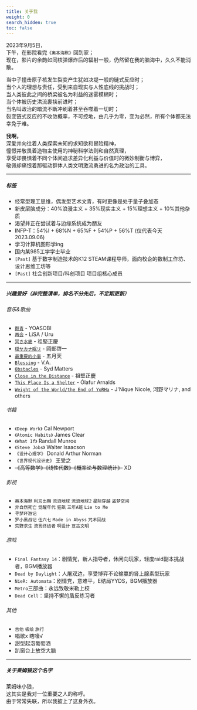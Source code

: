 ```yaml
---
title: 关于我
weight: 0
search_hidden: true
toc: false
---
```


2023年9月5日，  
下午，在影院看完`《奥本海默》`回到家；  
现在，影片的余韵如同核弹爆炸后的辐射一般，仍然留在我的脑海中，久久不能消散。

当中子撞击原子核发生裂变产生犹如决堤一般的链式反应时；  
当个人的理想与责任，受到来自现实与人性底线的挑战时；  
当人类彼此之间的桥梁被名为利益的迷雾模糊时；    
当个体被历史洪流裹挟前进时；  
当名叫政治的暗流不断冲刷着甚至吞噬着一切时；  
裂变链式反应的不收敛概率，不可控地，由几乎为零，变为必然，所有个体都无法幸免于难。

**我啊，**  
深爱并向往着人类探索未知的求知欲和冒险精神，  
憧憬并敬畏着造物主使用的神秘科学法则和自然真理，  
享受却畏惧着不同个体间追求差异化利益与价值时的微妙制衡与博弈，  
敬佩却痛恨着那驱动群体人类文明激流勇进的名为政治的工具。

-----
##### 标签
- 经常型理工思维，偶发型艺术文青，有时更像是处于量子叠加态
- 新皮层脑成分：40%浪漫主义 + 35%现实主义 + 15%理想主义 + 10%其他杂质
- 渴望并正在尝试着与边缘系统成为朋友
- INFP-T：54%I + 68%N + 65%F + 54%P + 56%T (仅代表今天2023.09.06)
- 学习计算机图形学ing
- 国内某985工学学士毕业
- `[Past]` 基于数字制造技术的K12 STEAM课程导师，面向校企的数制工作坊、设计思维工坊等
- `[Past]` 社会创新项目/科创项目 项目组核心成员
-----

##### 兴趣爱好（非完整清单，排名不分先后，不定期更新）
###### 音乐&歌曲
- [`群青`](https://music.163.com/song?id=1472480890) - YOASOBI
- [`再会`](https://music.163.com/song?id=1492062605) - LiSA / Uru
- [`冥き水底`](https://music.163.com/song?id=1391211268) - 祖堅正慶
- [`穏ヤカナ眠リ`](https://music.163.com/song?id=468490565) - 岡部啓一
- [`最重要的小事`](https://music.163.com/song?id=385905) - 五月天
- [`Blessing`](https://music.163.com/song?id=31234244) - V.A.
- [`Obstacles`](https://music.163.com/song?id=30496504) - Syd Matters
- [`Close in the Distance`](https://music.163.com/song?id=1923195180) - 祖堅正慶
- [`This Place Is a Shelter`](https://music.163.com/song?id=16139397) - Ólafur Arnalds
- [`Weight of the World/the End of YoRHa`](https://music.163.com/song?id=468490608) - J'Nique Nicole, 河野マリナ, and others

###### 书籍
- `《Deep Work》` Cal Newport
- `《Atomic Habits》` James Clear
- `《What If》` Randall Munroe
- `《Steve Jobs》` Walter Isaacson
- `《设计心理学》` Donald Arthur Norman
- `《世界现代设计史》` 王受之 
- ~~《高等数学》《线性代数》《概率论与数理统计》~~ XD

###### 影视
- `奥本海默` `利刃出鞘` `流浪地球` `流浪地球2` `星际穿越` `盗梦空间`
- `非自然死亡` `觉醒年代` `狂飙` `三年A班` `Lie to Me`
- `寻梦环游记` 
- `罗小黑战记` `伍六七` `Made in Abyss` `咒术回战`
- `荒野求生` `流言终结者` `啊设计` `亘古文明`

###### 游戏
- `Final Fantasy 14`：剧情党，新人指导者，休闲向玩家，轻度raid副本挑战者，BGM播放器
- `Dead by Daylight`：人屠双边，享受博弈不论输赢的肾上腺素型玩家
- `NieR: Automata`：剧情党，意难平，E结局YYDS，BGM播放器
- `Metro`三部曲：永远致敬米勒上校
- `Dead Cell`：坚持不懈的盾反练习者

###### 其他
- `吉他` `板绘` `旅行`
- 唱歌x 瞎嚎√
- 甜型起泡葡萄酒
- 趴窗台上放空大脑

-----
##### 关于莱姆狼这个名字
莱姆味小狼，  
这其实是我对一位重要之人的称呼。  
由于常常失联，所以我披上了这身外衣。